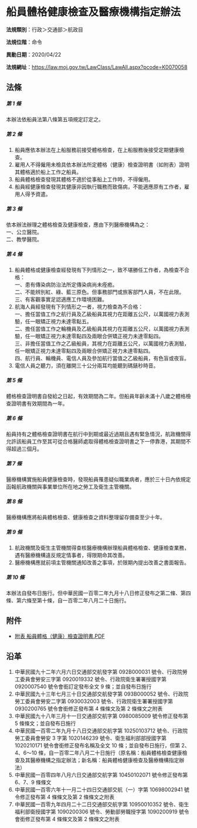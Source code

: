 # 船員體格健康檢查及醫療機構指定辦法




**法規類別**：行政＞交通部＞航政目

**法規位階**：命令

**異動日期**：2020/04/22  

**法規網址**：https://law.moj.gov.tw/LawClass/LawAll.aspx?pcode=K0070058



## 法條
##### 第 1 條
本辦法依船員法第八條第五項規定訂定之。

##### 第 2 條
1. 船員應依本辦法在上船服務前接受體格檢查，在上船服務後接受定期健康檢查。
1. 雇用人不得僱用未檢具依本辦法所定體格（健康）檢查證明書（如附表）證明其體格適於船上工作之船員。
1. 船員體格檢查發現其體格不適於從事船上工作時，不得僱用。
1. 船員經健康檢查發現其健康非因執行職務而致傷病，不能適應原有工作者，雇用人得予資遣。

##### 第 3 條
依本辦法辦理之體格檢查及健康檢查，應由下列醫療機構為之：  
一、公立醫院。  
二、教學醫院。

##### 第 4 條
1. 船員體格或健康檢查經發現有下列情形之一，致不堪勝任工作者，為檢查不合格：  
一、患有傳染病防治法所定傳染病尚未痊癒。  
二、不能辨別紅、綠、藍三原色。但事務部門或旅客部門人員，不在此限。  
三、有客觀事實足認適應工作環境困難。
1. 航海人員經發現有下列情形之一者，視力檢查為不合格：  
一、擔任當值工作之航行員及乙級船員其視力在距離五公尺，以萬國視力表測驗，任一眼矯正視力未達零點五。  
二、擔任當值工作之輪機員及乙級船員其視力在距離五公尺，以萬國視力表測驗，任一眼矯正視力未達零點四及兩眼合併矯正視力未達零點四。  
三、非擔任當值工作之乙級船員，其視力在距離五公尺，以萬國視力表測驗，任一眼矯正視力未達零點四及兩眼合併矯正視力未達零點四。  
四、航行員、輪機員、電信人員及參加航行當值之乙級船員，有色盲或夜盲。
1. 電信人員之聽力，須在離開三十公分兩耳均能聽到碼錶秒時音。

##### 第 5 條
體格檢查證明書自發給之日起，有效期間為二年。但船員年齡未滿十八歲之體格檢查證明書有效期間為一年。

##### 第 6 條
船員持有之體格檢查證明書在航行中到期或最近過期且遇有緊急情況，航政機關得允許該船員工作至其可從合格醫師處取得體格檢查證明書之下一停靠港，其期間不得超過三個月。

##### 第 7 條
醫療機構實施船員健康檢查時，發現船員罹患疑似職業病者，應於三十日內依規定函報航政機關與事業單位所在地之勞工及衛生主管機關。

##### 第 8 條
醫療機構應將船員體格檢查、健康檢查之資料整理留存備查至少十年。

##### 第 9 條
1. 航政機關及衛生主管機關得查核醫療機構辦理船員體格檢查、健康檢查業務，遇有醫療機構違反規定情事者，得限期命其改善。
1. 醫療機構應就前項主管機關通知改善之事項，於限期內提出改善之書面報告。

##### 第 10 條
本辦法自發布日施行。但中華民國一百零二年九月十八日修正發布之第二條、第四條、第六條至第十條，自一百零二年八月二十日施行。
## 附件
* [附表  船員體格（健康）檢查證明書.PDF](https://law.moj.gov.tw/LawClass/LawGetFile.ashx?FileId=0000267936)
## 沿革
1. 中華民國九十二年六月六日交通部交航發字第 092B000031 號令、行政院勞工委員會勞安三字第 0920019332 號令、行政院衛生署署授國字第0920007540  號令會銜訂定發布全文 9  條；並自發布日施行
1. 中華民國九十三年七月三十日交通部交航發字第 093B000052 號令、行政院勞工委員會勞安二字第 0930032003 號令、行政院衛生署署授國字第 0930200765 號令會銜修正發布第 4  條條文及第 2  條條文之附表
1. 中華民國九十八年三月十一日交通部交航字第 0980085009 號令修正發布第 5  條條文；並自發布日施行
1. 中華民國一百零二年九月十八日交通部交航字第 10250103712  號令、行政院勞工委員會勞安 3  字第 1020146239 號令、衛生福利部部授國字第 1020210171 號令會銜修正發布名稱及全文 10 條；並自發布日施行，但第 2、4、6～10  條，自一百零二年八月二十日施行（原名稱：船員體格檢查健康檢查及其醫療機構之指定辦法；新名稱：船員體格健康檢查及醫療機構指定辦法）
1. 中華民國一百零四年八月六日交通部交航字第 10450102071  號令修正發布第 6、7、9  條條文
1. 中華民國一百零六年十一月二十四日交通部交航（一）字第 10698002941  號令修正發布第 4 條條文及第 2  條條文之附表
1. 中華民國一百零九年四月二十二日交通部交航字第 10950010352  號令、衛生福利部衛授國字第 1090200306 號令、勞動部勞職授字第 1090200919 號令會銜修正發布第 4  條條文及第 2  條條文之附表
